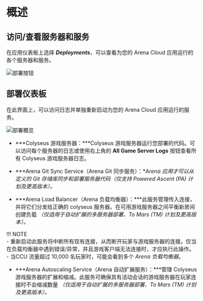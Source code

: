 # 概述

## 访问/查看服务器和服务
在应用仪表板上选择 ***Deployments***，可以查看为您的 Arena Cloud 应用运行的各个服务器和服务。

![部署按钮](../../images/deployments-button.jpg)

## 部署仪表板

在此界面上，可以访问日志并单独重新启动为您的 Arena Cloud 应用运行的服务。

![部署概览](../../images/deployments-overview.jpg)

- ***Colyseus 游戏服务器：***Colyseus 游戏服务器运行您部署的代码。可以访问每个服务器的日志或使用右上角的 **All Game Server Logs** 按钮查看所有 Colyseus 游戏服务器日志。  

- ***Arena Git Sync Service（Arena Git 同步服务）：***Arena 应用才可以从定义的 Git 存储库同步和部署服务器代码*（仅支持 Powered Ascent (PA) 计划及更高版本）。*

- ***Arena Load Balancer（Arena 负载均衡器）：***此服务管理传入连接，并将它们分发给正确的 colyseus 服务器。在可用游戏服务器之间平衡新房间创建负载 *（仅适用于自动扩展的多服务器部署、To Mars (TM) 计划及更高版本）。*

!!! NOTE  
    - 重新启动此服务将中断所有现有连接，从而断开玩家与游戏服务器的连接。仅当在负载均衡器中遇到错误/异常，并且游戏客户端无法连接时，才应执行此操作。
    - 当CCU 流量超过 10,000 名玩家时，可能会看到多个 *Arena 负载均衡器*。

- ***Arena Autoscaling Service（Arena 自动扩展服务）：***管理 Colyseus 游戏服务器的扩展和缩减。此服务可确保具有活动会话的游戏服务器在玩家连接时不会缩减数量 *（仅适用于自动扩展的多服务器部署、To Mars (TM) 计划及更高版本）。*


